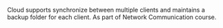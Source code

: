 Cloud supports synchronize between multiple clients and maintains a backup folder for each client. 
As part of Network Communication course. 
